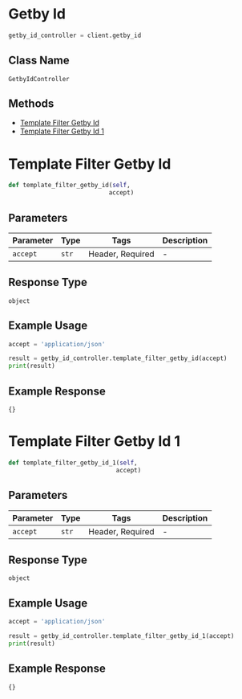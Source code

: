 # Getby Id

```python
getby_id_controller = client.getby_id
```

## Class Name

`GetbyIdController`

## Methods

* [Template Filter Getby Id](../../doc/controllers/getby-id.md#template-filter-getby-id)
* [Template Filter Getby Id 1](../../doc/controllers/getby-id.md#template-filter-getby-id-1)


# Template Filter Getby Id

```python
def template_filter_getby_id(self,
                            accept)
```

## Parameters

| Parameter | Type | Tags | Description |
|  --- | --- | --- | --- |
| `accept` | `str` | Header, Required | - |

## Response Type

`object`

## Example Usage

```python
accept = 'application/json'

result = getby_id_controller.template_filter_getby_id(accept)
print(result)
```

## Example Response

```
{}
```


# Template Filter Getby Id 1

```python
def template_filter_getby_id_1(self,
                              accept)
```

## Parameters

| Parameter | Type | Tags | Description |
|  --- | --- | --- | --- |
| `accept` | `str` | Header, Required | - |

## Response Type

`object`

## Example Usage

```python
accept = 'application/json'

result = getby_id_controller.template_filter_getby_id_1(accept)
print(result)
```

## Example Response

```
{}
```

